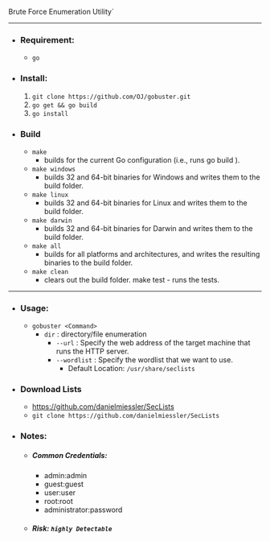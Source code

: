 Brute Force Enumeration Utility`
___
- ### Requirement: 
	- `go`

- ### Install: 
	1) `git clone https://github.com/OJ/gobuster.git`
	2) `go get && go build`
	3) `go install`

- ### Build
	- `make` 
		- builds for the current Go configuration (i.e., runs go build ). 
	- `make windows`  
		- builds 32 and 64-bit binaries for Windows and writes them to the build folder. 
	- `make linux` 
		- builds 32 and 64-bit binaries for Linux and writes them to the build folder. 
	- `make darwin`
		- builds 32 and 64-bit binaries for Darwin and writes them to the build folder. 
	- `make all` 
		- builds for all platforms and architectures, and writes the resulting binaries to the build folder. 
	- `make clean` 
		- clears out the build folder. make test - runs the tests.
___
- ### Usage: 
	- `gobuster <Command>` 
		-  `dir` : directory/file enumeration
			-  `--url` : Specify the web address of the target machine that runs the HTTP server. 
			-  `--wordlist` : Specify the wordlist that we want to use.
				- Default Location: `/usr/share/seclists`


- ### Download Lists
	- https://github.com/danielmiessler/SecLists
	- `git clone https://github.com/danielmiessler/SecLists`

- ### Notes:
	- ##### Common Credentials:
		- admin:admin 
		- guest:guest 
		- user:user 
		- root:root 
		- administrator:password
		
	- ##### Risk: `highly Detectable`